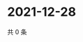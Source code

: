 # 2021-12-28

共 0 条

<!-- BEGIN WEIBO -->
<!-- 最后更新时间 Tue Dec 28 2021 08:32:56 GMT+0800 (China Standard Time) -->

<!-- END WEIBO -->
